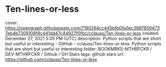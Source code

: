 # Ten-lines-or-less

cover: https://opengraph.githubassets.com/7190264cc445bfb05a1ec39978594737eb4b7309108f8c441dd47c44927f0fbc/cclauss/Ten-lines-or-less
created: December 27, 2021 5:05 PM (UTC)
description: Python scripts that are short but useful or interesting - GitHub - cclauss/Ten-lines-or-less: Python scripts that are short but useful or interesting
folder: BOOKMRKS-MTHRFCKR / DEV-MTHRFCKR / Github / GH Stars
tags: github stars
url: https://github.com/cclauss/Ten-lines-or-less